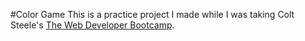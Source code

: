 #Color Game
This is a practice project I made while I was taking Colt Steele's [The Web Developer Bootcamp](https://www.udemy.com/the-web-developer-bootcamp/).
